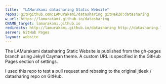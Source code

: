 ```yaml
---
title:  "LAMurakami datasharing Static Website"
repos: git@github.com:LAMurakami/datasharing git@ak20:datasharing
w_url: https://lamurakami.github.io/datasharing
CNAME_target: lamurakami.github.io
redirects: http://lamurakami.github.io/datasharing http://datasharing.lamurakami.com
server: GitHub Pages
layout: website
---
```


The LAMurakami datasharing Static Website is published from the gh-pages branch using Jekyll Cayman theme. A custom URL is specified in the GitHub Pages section of settings.

I used this repo to test a pull request and rebasing to the original jtleek /
datasharing repo on GitHub.

